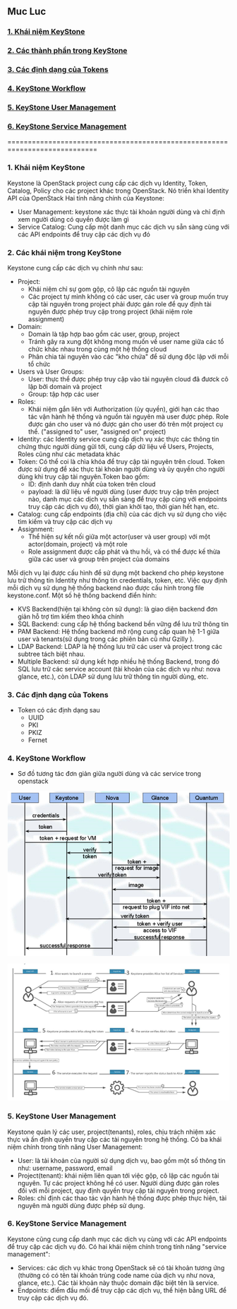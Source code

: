 ## Muc Luc
### [1. Khái niệm KeyStone](#keystone)<br>
### [2. Các thành phần trong KeyStone](#cackhainiem)<br>
### [3. Các định dạng của Tokens](#cacdinhdang)<br>
### [4. KeyStone Workflow](#workflow)<br>
### [5. KeyStone User Management](#usermanagement)<br>
### [6. KeyStone Service Management](#servicemanagement)<br>

============================================================================

<a name=keystone></a>
### 1. Khái niệm KeyStone
Keystone là OpenStack project cung cấp các dịch vụ Identity, Token, Catalog, Policy cho các project khác trong OpenStack. Nó triển khai Identity API của OpenStack
Hai tính năng chính của Keystone:
- User Management: keystone xác thực tài khoản người dùng và chỉ định xem người dùng có quyền được làm gì
- Service Catalog: Cung cấp một danh mục các dịch vụ sẵn sàng cùng với các API endpoints để truy cập các dịch vụ đó

<a name=cackhainiem></a>
### 2. Các khái niệm trong KeyStone
Keystone cung cấp các dịch vụ chính như sau:
- Project:
  - Khái niệm chỉ sự gom gộp, cô lập các nguồn tài nguyên
  - Các project tự mình không có các user, các user và group muốn truy cập tài nguyên trong project phải được gán role để quy định tài nguyên được phép truy cập trong project (khái niệm role assignment)
- Domain: 
  - Domain là tập hợp bao gồm các user, group, project
  - Tránh gây ra xung đột không mong muốn về user name giữa các tổ chức khác nhau trong cùng một hệ thống cloud
  - Phân chia tài nguyên vào các "kho chứa" để sử dụng độc lập với mỗi tổ chức
- Users và User Groups:
  - User: thực thể được phép truy cập vào tài nguyên cloud đã đươck cô lập bởi domain và project
  - Group: tập hợp các user
- Roles:
  - Khái niệm gắn liên với Authorization (ủy quyền), giới hạn các thao tác vận hành hệ thống và nguồn tài nguyên mà user được phép. Role được gán cho user và nó được gán cho user đó trên một project cụ thể. ("assigned to" user, "assigned on" project)
- Identity: các Identity service cung cấp dịch vụ xác thực các thông tin chứng thực người dùng gửi tới, cung cấp dữ liệu về Users, Projects, Roles cũng như các metadata khác
- Token: Có thể coi là chìa khóa để truy cập tài nguyên trên cloud. Token được sử dụng để xác thực tài khoản người dùng và ủy quyền cho người dùng khi truy cập tài nguyên.Token bao gồm:
  - ID: định danh duy nhất của token trên cloud
  - payload: là dữ liệu về người dùng (user được truy cập trên project nào, danh mục các dịch vụ sẵn sàng để truy cập cùng với endpoints truy cập các dịch vụ đó), thời gian khởi tạo, thời gian hết hạn, etc.  
- Catalog: cung cấp endpoints (địa chỉ) của các dịch vụ sử dụng cho việc tìm kiếm và truy cập các dịch vụ
- Assignment:
  - Thể hiện sự kết nối giữa một actor(user và user group) với một actor(domain, project) và một role
  - Role assignment được cấp phát và thu hồi, và có thể được kế thừa giữa các user và group trên project của domains

Mỗi dịch vụ lại được cấu hình để sử dụng một backend cho phép keystone lưu trữ thông tin Identity như thông tin credentials, token, etc. Việc quy định mỗi dịch vụ sử dụng hệ thống backend nào được cấu hình trong file keystone.conf. Một số hệ thống backend điển hình:
- KVS Backend(hiện tại không còn sử dụng): là giao diện backend đơn giản hỗ trợ tìm kiếm theo khóa chính
- SQL Backend: cung cấp hệ thống backend bền vững để lưu trữ thông tin
- PAM Backend: Hệ thống backend mở rộng cung cấp quan hệ 1-1 giữa user và tenants(sử dụng trong các phiên bản cũ như Gzilly ).
- LDAP Backend: LDAP là hệ thống lưu trữ các user và project trong các subtree tách biệt nhau.
- Multiple Backend: sử dụng kết hợp nhiều hệ thống Backend, trong đó SQL lưu trữ các service account (tài khoản của các dịch vụ như: nova glance, etc.), còn LDAP sử dụng lưu trữ thông tin người dùng, etc.

<a name="cacdinhdang"></a>
### 3. Các định dạng của Tokens
- Token có các định dạng sau
  - UUID
  - PKI
  - PKIZ
  - Fernet

<a name="workflow"></a>
### 4. KeyStone Workflow
- Sơ đồ tương tác đơn giản giữa người dùng và các service trong openstack

![](./images/user-service.png)

![](./images/user-service1.png)

<a name="usermanagement"></a>
### 5. KeyStone User Management
Keystone quản lý các user, project(tenants), roles, chịu trách nhiệm xác thực và ấn định quyền truy cập các tài nguyên trong hệ thống. Có ba khái niệm chính trong tính năng User Management:
- User: là tải khoản của người sử dụng dịch vụ, bao gồm một số thông tin như: username, password, email
- Project(tenant): khái niệm liên quan tới việc gộp, cô lập các nguồn tài nguyên. Tự các project không hề có user. Người dùng được gán roles đối với mỗi project, quy định quyền truy cập tài nguyên trong project.
- Roles: chỉ định các thao tác vận hành hệ thống được phép thực hiện, tài nguyên mà người dùng được phép sử dụng.

<a name="servicemanagement"></a>
### 6. KeyStone Service Management
Keystone cũng cung cấp danh mục các dịch vụ cùng với các API endpoints để truy cập các dịch vụ đó. Có hai khái niệm chính trong tính năng "service management":
- Services: các dịch vụ khác trong OpenStack sẽ có tài khoản tương ứng (thường có có tên tài khoản trùng code name của dịch vụ như nova, glance, etc.). Các tài khoản này thuộc domain đặc biệt tên là service.
- Endpoints: điểm đầu mối để truy cập các dịch vụ, thể hiện bằng URL để truy cập các dịch vụ đó.






